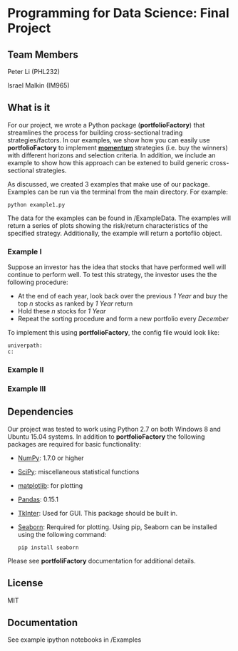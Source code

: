 
# Programming for Data Science: Final Project

## Team Members

Peter Li (PHL232)

Israel Malkin (IM965)

## What is it

For our project, we wrote a Python package (**portfolioFactory**) that streamlines the process for building cross-sectional trading strategies/factors. In our examples, we show how you can easily use **portfolioFactory** to implement [**momentum**][momentum] strategies (i.e. buy the winners) with different horizons and selection criteria. In addition, we include an example to show how this approach can be extened to build generic cross-sectional strategies.
 
As discussed, we created 3 examples that make use of our package. Examples can be run via the terminal from the main directory. For example: 

```
python example1.py
```

The data for the examples can be found in /ExampleData. The examples will return a series of plots showing the risk/return characteristics of the specified strategy. Additionally, the example will return a portoflio object. 

### Example I

Suppose an investor has the idea that stocks that have performed well will continue to perform well. To test this strategy, the investor uses the the following procedure:

- At the end of each year, look back over the previous *1 Year* and buy the top *n* stocks as ranked by *1 Year* return
- Hold these *n* stocks for *1 Year*
- Repeat the sorting procedure and form a new portfolio every *December*

To implement this using **portfolioFactory**, the config file would look like:

```
univerpath:
c: 
```

### Example II

### Example III

[momentum]: http://faculty.chicagobooth.edu/tobias.moskowitz/research/JF_12021_TMcomments.pdf

## Dependencies

Our project was tested to work using Python 2.7 on both Windows 8 and Ubuntu 15.04 systems. In addition to **portfolioFactory** the following packages are required for basic functionality:

- [NumPy](http://www.numpy.org): 1.7.0 or higher
- [SciPy](http://www.scipy.org): miscellaneous statistical functions
- [matplotlib](http://matplotlib.sourceforge.net/): for plotting
- [Pandas](http://pandas.pydata.org/): 0.15.1
- [TkInter](http://tkinter.unpythonic.net/wiki/How_to_install_Tkinter): Used for GUI. This package should be built in. 
- [Seaborn](http://stanford.edu/~mwaskom/software/seaborn/): Rerquired for plotting. Using pip, Seaborn can be installed using the following command:

	```
	pip install seaborn
	```
Please see **portfoliFactory** documentation for additional details. 

## License
MIT

## Documentation

See example ipython notebooks in /Examples

